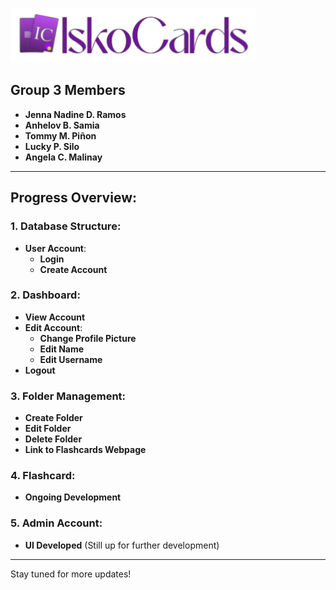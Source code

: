 ![IskoCards Logo](https://github.com/jennarms/IskoCards/blob/main/assets/LogoHeader.png)

## Group 3 Members

- **Jenna Nadine D. Ramos**
- **Anhelov B. Samia**
- **Tommy M. Piñon**
- **Lucky P. Silo**
- **Angela C. Malinay**

---

## Progress Overview:

### 1. Database Structure:
- **User Account**:
  - **Login**
  - **Create Account**

### 2. Dashboard:
- **View Account**
- **Edit Account**:
  - **Change Profile Picture**
  - **Edit Name**
  - **Edit Username**
- **Logout**

### 3. Folder Management:
- **Create Folder**
- **Edit Folder**
- **Delete Folder**
- **Link to Flashcards Webpage**

### 4. Flashcard:
- **Ongoing Development**

### 5. Admin Account:
- **UI Developed** (Still up for further development)

---

Stay tuned for more updates!
